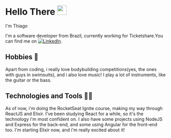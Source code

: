 #  Hello There <img src="https://raw.githubusercontent.com/MartinHeinz/MartinHeinz/master/wave.gif" width="30px">
 I'm Thiago
 
 I'm a software developer from Brazil, currently working for Ticketshare.You can find me on [![LinkedIn][1.2]][1].
 
[1.2]: https://raw.githubusercontent.com/MartinHeinz/MartinHeinz/master/linkedin-3-16.png (LinkedIn icon without padding)

[1]: https://www.linkedin.com/in/thiago-barboza-pierre-b713211a4/
 
 ## Hobbies :muscle:
 Apart from coding, i really love bodybuilding competitions(yes, the ones with guys in swimsuits), and i also love music! I play a lot of instruments, like the guitar or the bass.
 
 ## Technologies and Tools :technologist:
 As of now, i'm doing the RocketSeat Ignite course, making my way through ReactJS and Elixir. I've been studying React for a while, so it's the technology i'm most confident on.
 I also have some projects using NodeJS and Express for the back-end, and some using Angular for the front-end too. I'm starting Elixir now, and i'm really excited about it!
